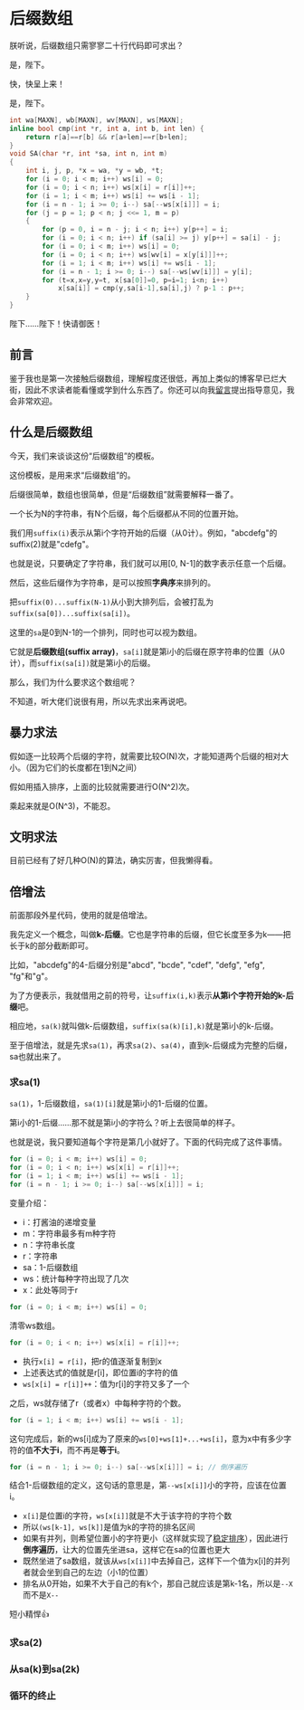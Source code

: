 # 后缀数组

朕听说，后缀数组只需寥寥二十行代码即可求出？

是，陛下。

快，快呈上来！

是，陛下。

```cpp
int wa[MAXN], wb[MAXN], wv[MAXN], ws[MAXN];
inline bool cmp(int *r, int a, int b, int len) {
	return r[a]==r[b] && r[a+len]==r[b+len];
}
void SA(char *r, int *sa, int n, int m)
{
	int i, j, p, *x = wa, *y = wb, *t;	
	for (i = 0; i < m; i++) ws[i] = 0;
	for (i = 0; i < n; i++) ws[x[i] = r[i]]++;
	for (i = 1; i < m; i++) ws[i] += ws[i - 1];
	for (i = n - 1; i >= 0; i--) sa[--ws[x[i]]] = i;
	for (j = p = 1; p < n; j <<= 1, m = p)
	{
		for (p = 0, i = n - j; i < n; i++) y[p++] = i;
		for (i = 0; i < n; i++) if (sa[i] >= j) y[p++] = sa[i] - j;
		for (i = 0; i < m; i++) ws[i] = 0;
		for (i = 0; i < n; i++) ws[wv[i] = x[y[i]]]++;
		for (i = 1; i < m; i++) ws[i] += ws[i - 1];
		for (i = n - 1; i >= 0; i--) sa[--ws[wv[i]]] = y[i];
		for (t=x,x=y,y=t, x[sa[0]]=0, p=i=1; i<n; i++)
			x[sa[i]] = cmp(y,sa[i-1],sa[i],j) ? p-1 : p++;
	}
}
```

陛下……陛下！快请御医！

## 前言

鉴于我也是第一次接触后缀数组，理解程度还很低，再加上类似的博客早已烂大街，因此不求读者能看懂或学到什么东西了。你还可以向我[留言](mailto:fordring866@gmail.com)提出指导意见，我会非常欢迎。

## 什么是后缀数组

今天，我们来谈谈这份“后缀数组”的模板。

这份模板，是用来求“后缀数组”的。

后缀很简单，数组也很简单，但是“后缀数组”就需要解释一番了。

一个长为N的字符串，有N个后缀，每个后缀都从不同的位置开始。

我们用`suffix(i)`表示从第i个字符开始的后缀（从0计）。例如，"abcdefg"的suffix(2)就是"cdefg"。

也就是说，只要确定了字符串，我们就可以用[0, N-1]的数字表示任意一个后缀。

然后，这些后缀作为字符串，是可以按照**字典序**来排列的。

把`suffix(0)...suffix(N-1)`从小到大排列后，会被打乱为`suffix(sa[0])...suffix(sa[i])`。

这里的`sa`是0到N-1的一个排列，同时也可以视为数组。

它就是**后缀数组(suffix array)**，`sa[i]`就是第i小的后缀在原字符串的位置（从0计），而`suffix(sa[i])`就是第i小的后缀。

那么，我们为什么要求这个数组呢？

不知道，听大佬们说很有用，所以先求出来再说吧。

## 暴力求法

假如逐一比较两个后缀的字符，就需要比较O(N)次，才能知道两个后缀的相对大小。（因为它们的长度都在1到N之间）

假如用插入排序，上面的比较就需要进行O(N^2)次。

乘起来就是O(N^3)，不能忍。

## 文明求法

目前已经有了好几种O(N)的算法，确实厉害，但我懒得看。

## 倍增法

前面那段外星代码，使用的就是倍增法。

我先定义一个概念，叫做**k-后缀**。它也是字符串的后缀，但它长度至多为k——把长于k的部分截断即可。

比如，"abcdefg"的4-后缀分别是"abcd", "bcde", "cdef", "defg", "efg", "fg"和"g"。

为了方便表示，我就借用之前的符号，让`suffix(i,k)`表示**从第i个字符开始的k-后缀**吧。

相应地，`sa(k)`就叫做k-后缀数组，`suffix(sa(k)[i],k)`就是第i小的k-后缀。

至于倍增法，就是先求`sa(1)`，再求`sa(2)`、`sa(4)`，直到k-后缀成为完整的后缀，sa也就出来了。

### 求sa(1)

`sa(1)`，1-后缀数组，`sa(1)[i]`就是第i小的1-后缀的位置。

第i小的1-后缀……那不就是第i小的字符么？听上去很简单的样子。

也就是说，我只要知道每个字符是第几小就好了。下面的代码完成了这件事情。

```cpp
for (i = 0; i < m; i++) ws[i] = 0;
for (i = 0; i < n; i++) ws[x[i] = r[i]]++;
for (i = 1; i < m; i++) ws[i] += ws[i - 1];
for (i = n - 1; i >= 0; i--) sa[--ws[x[i]]] = i;
```

变量介绍：
- i：打酱油的递增变量
- m：字符串最多有m种字符
- n：字符串长度
- r：字符串
- sa：1-后缀数组
- ws：统计每种字符出现了几次
- x：此处等同于r

```cpp
for (i = 0; i < m; i++) ws[i] = 0;
```
清零ws数组。

```cpp
for (i = 0; i < n; i++) ws[x[i] = r[i]]++;
```
- 执行`x[i] = r[i]`，把r的值逐渐复制到x
- 上述表达式的值就是r[i]，即位置i的字符的值
- `ws[x[i] = r[i]]++`：值为r[i]的字符又多了一个

之后，ws就存储了r（或者x）中每种字符的个数。

```cpp
for (i = 1; i < m; i++) ws[i] += ws[i - 1];
```
这句完成后，新的ws[i]成为了原来的`ws[0]+ws[1]+...+ws[i]`，意为x中有多少字符的值**不大于i**，而不再是**等于i**。

```cpp
for (i = n - 1; i >= 0; i--) sa[--ws[x[i]]] = i; // 倒序遍历
```
结合1-后缀数组的定义，这句话的意思是，第`--ws[x[i]]`小的字符，应该在位置i。
- `x[i]`是位置i的字符，`ws[x[i]]`就是不大于该字符的字符个数
- 所以`(ws[k-1], ws[k]]`是值为k的字符的排名区间
- 如果有并列，则希望位置小的字符更小（这样就实现了[稳定排序](https://en.wikipedia.org/wiki/Category:Stable_sorts)），因此进行**倒序遍历**，让大的位置先坐进sa，这样它在sa的位置也更大
- 既然坐进了sa数组，就该从`ws[x[i]]`中去掉自己，这样下一个值为x[i]的并列者就会坐到自己的左边（小1的位置）
- 排名从0开始，如果不大于自己的有k个，那自己就应该是第k-1名，所以是`--X`而不是`X--`

短小精悍👍

### 求sa(2)

### 从sa(k)到sa(2k)

### 循环的终止